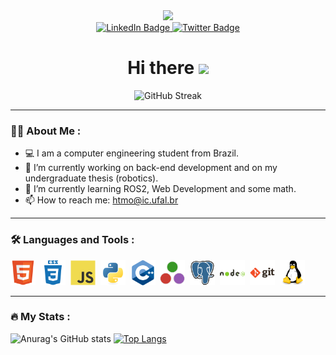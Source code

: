 <div id="header" align="center">
  <img src="https://media.giphy.com/media/v1.Y2lkPTc5MGI3NjExd3F1YTN4Yzd6djN2dWJxaWN3ZDJ4aWlvMnhnampyNnZ4M20waGI5cSZlcD12MV9pbnRlcm5hbF9naWZfYnlfaWQmY3Q9Zw/SocwgXOtf5DhMhUR9w/giphy.gif" width="200"/>
</div>

<div id="badges" align="center">
  <a href="https://www.linkedin.com/in/hugo-tallys-martins-oliveira-15414b226">
    <img src="https://img.shields.io/badge/LinkedIn-blue?style=for-the-badge&logo=linkedin&logoColor=white" alt="LinkedIn Badge"/>
  </a>
  <a href="https://twitter.com/hgtllys">
    <img src="https://img.shields.io/badge/Twitter-blue?style=for-the-badge&logo=twitter&logoColor=white" alt="Twitter Badge"/>
  </a>
  <h1>
    Hi there
    <img src="https://media.giphy.com/media/hvRJCLFzcasrR4ia7z/giphy.gif" width="30px"/>
  </h1>
</div>

<div align="center">
 <img class="img" src="https://github-readme-streak-stats.herokuapp.com?user=hugotallys&theme=dark&hide_border=true&date_format=j%20M%5B%20Y%5D&mode=daily" alt="GitHub Streak"/>
</div>

---

### :technologist: About Me :
- 💻 I am a computer engineering student from Brazil.
- 🔭 I’m currently working on back-end development and on my undergraduate thesis (robotics).
- 🌱 I’m currently learning ROS2, Web Development and some math.
- 📫 How to reach me: htmo@ic.ufal.br

---

### :hammer_and_wrench: Languages and Tools :

<div>
  <img src="https://github.com/devicons/devicon/blob/master/icons/html5/html5-original.svg" title="HTML5" alt="HTML" width="40" height="40"/>&nbsp;
  <img src="https://github.com/devicons/devicon/blob/master/icons/css3/css3-plain-wordmark.svg" title="CSS3" alt="CSS" width="40" height="40"/>&nbsp;
  <img src="https://github.com/devicons/devicon/blob/master/icons/javascript/javascript-original.svg" title="JavaScript" alt="JavaScript" width="40" height="40"/>&nbsp;
  <img src="https://github.com/devicons/devicon/blob/master/icons/python/python-original.svg" title="Python" **alt="Python" width="40" height="40"/>&nbsp;
  <img src="https://github.com/devicons/devicon/blob/master/icons/cplusplus/cplusplus-original.svg" title="C++" **alt="C++" width="40" height="40"/>&nbsp;
  <img src="https://github.com/devicons/devicon/blob/master/icons/julia/julia-original.svg" title="Julia" **alt="Julia" width="40" height="40"/>&nbsp;
  <img src="https://github.com/devicons/devicon/blob/master/icons/postgresql/postgresql-original.svg" title="PostgreSQL"  alt="PostgreSQL" width="40" height="40"/>&nbsp;
  <img src="https://github.com/devicons/devicon/blob/master/icons/nodejs/nodejs-original-wordmark.svg" title="NodeJS" alt="NodeJS" width="40" height="40"/>&nbsp;
  <img src="https://github.com/devicons/devicon/blob/master/icons/git/git-original-wordmark.svg" title="Git" **alt="Git" width="40" height="40"/>&nbsp;
  <img src="https://github.com/devicons/devicon/blob/master/icons/linux/linux-original.svg" title="Linux" **alt="Linux" width="40" height="40"/>
</div>

---

### :fire: My Stats :
![Anurag's GitHub stats](https://github-readme-stats.vercel.app/api?username=hugotallys&theme=transparent&show_icons=true)
[![Top Langs](https://github-readme-stats.vercel.app/api/top-langs/?username=hugotallys&layout=compact&theme=transparent)](https://github.com/anuraghazra/github-readme-stats)

<!--
**hugotallys/hugotallys** is a ✨ _special_ ✨ repository because its `README.md` (this file) appears on your GitHub profile.

Here are some ideas to get you started:

- 🔭 I’m currently working on ...
- 🌱 I’m currently learning ...
- 👯 I’m looking to collaborate on ...
- 🤔 I’m looking for help with ...
- 💬 Ask me about ...
- 📫 How to reach me: ...
- 😄 Pronouns: ...
- ⚡ Fun fact: ...
-->
